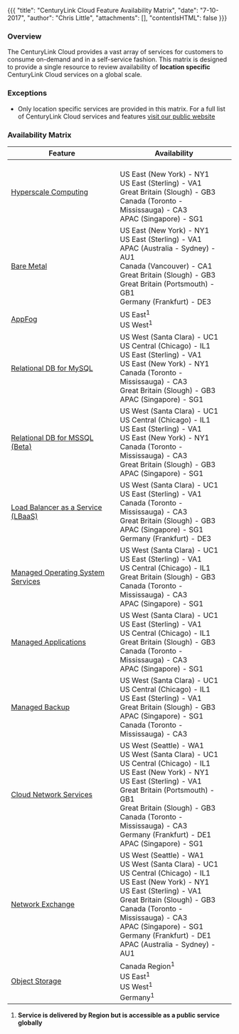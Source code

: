 {{{
  "title": "CenturyLink Cloud Feature Availability Matrix",
  "date": "7-10-2017",
  "author": "Chris Little",
  "attachments": [],
  "contentIsHTML": false
}}}

### Overview

The CenturyLink Cloud provides a vast array of services for customers to consume on-demand and in a self-service fashion.  This matrix is designed to provide a single resource to review availability of **location specific** CenturyLink Cloud services on a global scale.

### Exceptions

* Only location specific services are provided in this matrix.  For a full list of CenturyLink Cloud services and features [visit our public website](//www.ctl.io)

### Availability Matrix

**Feature**|**Availability**
-----------|----------------
[Hyperscale Computing](//www.ctl.io/hyperscale)|<br>US East (New York) - NY1<br>US East (Sterling) - VA1<br>Great Britain (Slough) - GB3<br>Canada (Toronto - Mississauga) - CA3<br>APAC (Singapore) - SG1
[Bare Metal](//www.ctl.io/bare-metal)|US East (New York) - NY1<br>US East (Sterling) - VA1<br>APAC (Australia - Sydney) - AU1<br>Canada (Vancouver) - CA1<br>Great Britain (Slough) - GB3<br>Great Britain (Portsmouth) - GB1<br>Germany (Frankfurt) - DE3
[AppFog](//www.ctl.io/appfog)|US East<sup>1</sup><br>US West<sup>1</sup>
[Relational DB for MySQL](//www.ctl.io/relational-database/relational-db-mysql/)|US West (Santa Clara) - UC1<br>US Central (Chicago) - IL1<br>US East (Sterling) - VA1<br>US East (New York) - NY1<br>Canada (Toronto - Mississauga) - CA3<br>Great Britain (Slough) - GB3<br>APAC (Singapore) - SG1
[Relational DB for MSSQL (Beta)](//www.ctl.io/relational-database/relational-db-mssql/)|US West (Santa Clara) - UC1<br>US Central (Chicago) - IL1<br>US East (Sterling) - VA1<br>US East (New York) - NY1<br>Canada (Toronto - Mississauga) - CA3<br>Great Britain (Slough) - GB3<br>APAC (Singapore) - SG1
[Load Balancer as a Service (LBaaS)](//www.ctl.io/load-balancing/)|US West (Santa Clara) - UC1<br>US East (Sterling) - VA1<br>Canada (Toronto - Mississauga) - CA3<br>Great Britain (Slough) - GB3<br>APAC (Singapore) - SG1<br>Germany (Frankfurt) - DE3
[Managed Operating System Services](//www.ctl.io/managed-services/operating-system)|US West (Santa Clara) - UC1<br>US East (Sterling) - VA1<br>US Central (Chicago) - IL1<br>Great Britain (Slough) - GB3<br>Canada (Toronto - Mississauga) - CA3<br>APAC (Singapore) - SG1
[Managed Applications](//www.ctl.io/managed-services)|US West (Santa Clara) - UC1<br>US East (Sterling) - VA1<br>US Central (Chicago) - IL1<br>Great Britain (Slough) - GB3<br>Canada (Toronto - Mississauga) - CA3<br>APAC (Singapore) - SG1
[Managed Backup](//www.ctl.io/managed-services/backup)|US West (Santa Clara) - UC1<br>US Central (Chicago) - IL1<br>US East (Sterling) - VA1<br>Great Britain (Slough) - GB3<br>APAC (Singapore) - SG1<br>Canada (Toronto - Mississauga) - CA3
[Cloud Network Services](//www.ctl.io/blog/post/use-cloud-network-service-for-making-hybrid-cloud-a-reality)|US West (Seattle) - WA1<br>US West (Santa Clara) - UC1<br>US Central (Chicago) - IL1<br>US East (New York) - NY1<br>US East (Sterling) - VA1<br>Great Britain (Portsmouth) - GB1<br>Great Britain (Slough) - GB3<br>Canada (Toronto - Mississauga) - CA3<br>Germany (Frankfurt) - DE1<br>APAC (Singapore) - SG1
[Network Exchange](//www.ctl.io/network-exchange/)|US West (Seattle) - WA1<br>US West (Santa Clara) - UC1<br>US Central (Chicago) - IL1<br>US East (New York) - NY1<br>US East (Sterling) - VA1<br>Great Britain (Slough) - GB3<br>Canada (Toronto - Mississauga) - CA3<br>APAC (Singapore) - SG1<br>Germany (Frankfurt) - DE1<br>APAC (Australia - Sydney) - AU1
[Object Storage](//www.ctl.io/object-storage)|Canada Region<sup>1</sup><br>US East<sup>1</sup><br>US West<sup>1</sup><br>Germany<sup>1</sup>

1.  **Service is delivered by Region but is accessible as a public service globally**
